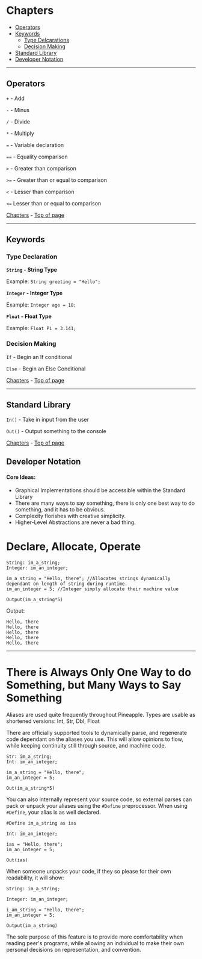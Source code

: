 # Chapters
 - [Operators](#operators)
 - [Keywords](#keywords)
	 - [Type Delcarations](#type-declaration)
	 - [Decision Making](#decision-making)
 - [Standard Library](#standard-library)
 - [Developer Notation](#developer-notation)

---

## Operators

`+` - Add

`-` - Minus

`/` - Divide

`*` - Multiply

`=` - Variable declaration

`==` - Equality comparison

`>` - Greater than comparison

`>=` - Greater than or equal to comparison

`<` - Lesser than comparison

`<=` Lesser than or equal to comparison

[Chapters](#chapters) - [Top of page](#iwa-reference)

---

## Keywords

### Type Declaration

**`String` - String Type**

Example: `String greeting = "Hello";`


**`Integer` - Integer Type**

Example: `Integer age = 18;`


**`Float` - Float Type**

Example: `Float Pi = 3.141;`


### Decision Making

`If` - Begin an If conditional

`Else` - Begin an Else Conditional

[Chapters](#chapters) - [Top of page](#iwa-reference)

---

## Standard Library

`In()` - Take in input from the user

`Out()` - Output something to the console

[Chapters](#chapters) - [Top of page](#iwa-reference)

## Developer Notation

#### Core Ideas:
 - Graphical Implementations should be accessible within the Standard Library
 - There are many ways to say something, there is only one best way to do something, and it has to be obvious.
 - Complexity florishes with creative simplicity.
 - Higher-Level Abstractions are never a bad thing.
 
# Declare, Allocate, Operate

```
String: im_a_string;
Integer: im_an_integer;

im_a_string = "Hello, there"; //Allocates strings dynamically dependant on length of string during runtime.
im_an_integer = 5; //Integer simply allocate their machine value

Output(im_a_string*5)
```
Output:
```
Hello, there
Hello, there
Hello, there
Hello, there
Hello, there
```

---

# There is Always Only One Way to do Something, but Many Ways to Say Something
Aliases are used quite frequently throughout Pineapple. Types are usable as shortened versions: Int, Str, Dbl, Float

There are officially supported tools to dynamically parse, and regenerate code dependant on the aliases you use. This will allow opinions to flow, while keeping continuity still through source, and machine code.

```
Str: im_a_string;
Int: im_an_integer;

im_a_string = "Hello, there";
im_an_integer = 5;

Out(im_a_string*5)
```

You can also internally represent your source code, so external parses can pack or unpack your aliases using the `#Define` preprocessor.
When using `#Define`, your alias is as well declared.

```
#Define im_a_string as ias 

Int: im_an_integer;

ias = "Hello, there";
im_an_integer = 5;

Out(ias)

```

When someone unpacks your code, if they so please for their own readability, it will show:

```
String: im_a_string;

Integer: im_an_integer;

i_am_string = "Hello, there";
im_an_integer = 5;

Output(im_a_string)
```

The sole purpose of this feature is to provide more comfortability when reading peer's programs, while allowing an individual to make their own personal decisions on representation, and convention.
